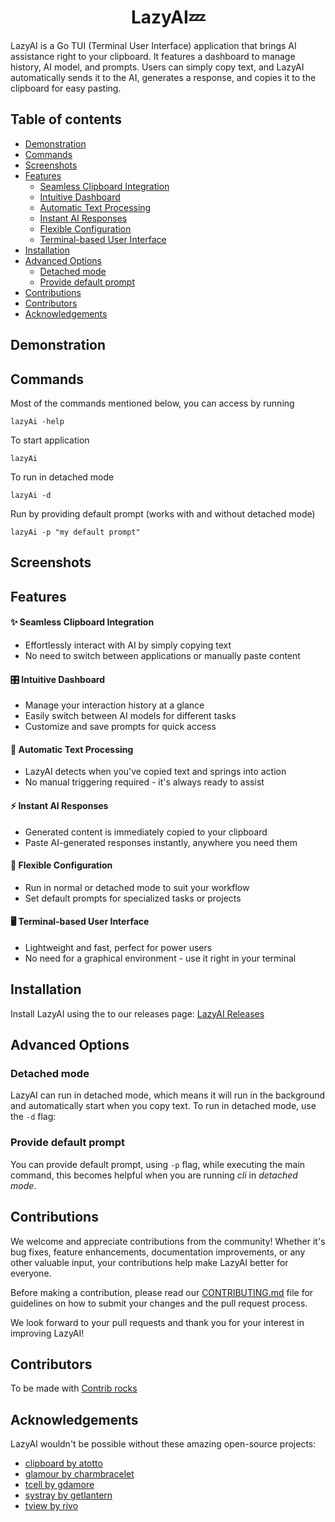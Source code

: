 <center><h1>LazyAI💤</h1></center>

LazyAI is a Go TUI (Terminal User Interface) application that brings AI assistance right to your clipboard. It features a dashboard to manage history, AI model, and prompts. Users can simply copy text, and LazyAI automatically sends it to the AI, generates a response, and copies it to the clipboard for easy pasting.

## Table of contents
- [Demonstration](#demonstration)
- [Commands](#commands)
- [Screenshots](#screenshots)
- [Features](#features)
  - [Seamless Clipboard Integration](#-seamless-clipboard-integration)
  - [Intuitive Dashboard](#️-intuitive-dashboard)
  - [Automatic Text Processing](#-automatic-text-processing)
  - [Instant AI Responses](#-instant-ai-responses)
  - [Flexible Configuration](#-flexible-configuration)
  - [Terminal-based User Interface](#️-terminal-based-user-interface)
- [Installation](#installation)
- [Advanced Options](#advanced-options)
  - [Detached mode](#detached-mode)
  - [Provide default prompt](#provide-default-prompt)
- [Contributions](#contributions)
- [Contributors](#contributors)
- [Acknowledgements](#acknowledgements)

## Demonstration
<!-- video here -->

## Commands

Most of the commands mentioned below, you can access by running
```
lazyAi -help
```

To start application
```
lazyAi
```

To run in detached mode
```
lazyAi -d
```

Run by providing default prompt (works with and without detached mode)
```
lazyAi -p "my default prompt"
```

## Screenshots
<!-- [Include 2-3 screenshots of your application here, showing key features] -->

## Features

#### ✨ **Seamless Clipboard Integration**
- Effortlessly interact with AI by simply copying text
- No need to switch between applications or manually paste content

#### 🎛️ **Intuitive Dashboard**
- Manage your interaction history at a glance
- Easily switch between AI models for different tasks
- Customize and save prompts for quick access

#### 🚀 **Automatic Text Processing**
- LazyAI detects when you've copied text and springs into action
- No manual triggering required - it's always ready to assist

#### ⚡ **Instant AI Responses**
- Generated content is immediately copied to your clipboard
- Paste AI-generated responses instantly, anywhere you need them

#### 🔧 **Flexible Configuration**
- Run in normal or detached mode to suit your workflow
- Set default prompts for specialized tasks or projects

#### 🖥️ **Terminal-based User Interface**
- Lightweight and fast, perfect for power users
- No need for a graphical environment - use it right in your terminal

## Installation
Install LazyAI using the to our releases page: [LazyAI Releases](link)

## Advanced Options

### Detached mode
LazyAI can run in detached mode, which means it will run in the background and automatically start when you copy text. To run in detached mode, use the `-d` flag:

### Provide default prompt
You can provide default prompt, using `-p` flag, while executing the main command, this becomes helpful when you are running *cli* in *detached mode*.

## Contributions

We welcome and appreciate contributions from the community! Whether it's bug fixes, feature enhancements, documentation improvements, or any other valuable input, your contributions help make LazyAI better for everyone.

Before making a contribution, please read our [CONTRIBUTING.md](CONTRIBUTING.md) file for guidelines on how to submit your changes and the pull request process.

We look forward to your pull requests and thank you for your interest in improving LazyAI!

## Contributors

To be made with [Contrib rocks](https://contrib.rocks/)

## Acknowledgements
LazyAI wouldn't be possible without these amazing open-source projects:
- [clipboard by atotto](https://github.com/atotto/clipboard)
- [glamour by charmbracelet](https://github.com/charmbracelet/glamour)
- [tcell by gdamore](https://github.com/gdamore/tcell)
- [systray by getlantern](https://github.com/getlantern/systray)
- [tview by rivo](https://github.com/rivo/tview)
